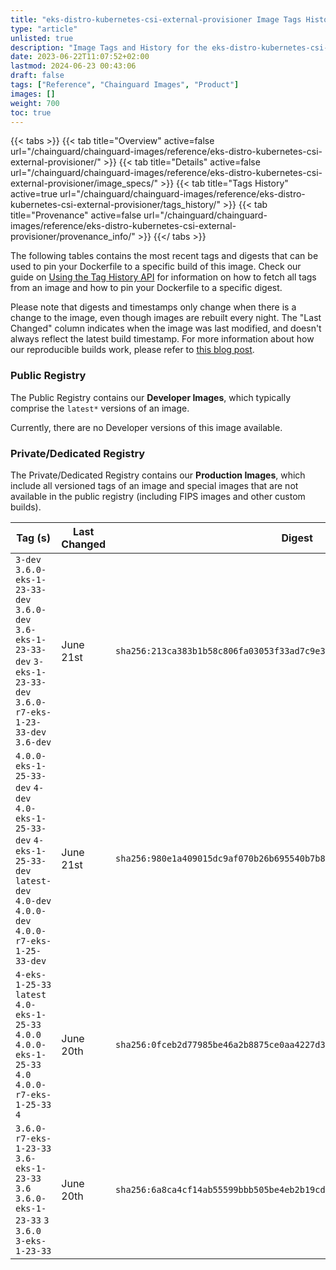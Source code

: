 ```yaml
---
title: "eks-distro-kubernetes-csi-external-provisioner Image Tags History"
type: "article"
unlisted: true
description: "Image Tags and History for the eks-distro-kubernetes-csi-external-provisioner Chainguard Image"
date: 2023-06-22T11:07:52+02:00
lastmod: 2024-06-23 00:43:06
draft: false
tags: ["Reference", "Chainguard Images", "Product"]
images: []
weight: 700
toc: true
---
```


{{< tabs >}}
{{< tab title="Overview" active=false url="/chainguard/chainguard-images/reference/eks-distro-kubernetes-csi-external-provisioner/" >}}
{{< tab title="Details" active=false url="/chainguard/chainguard-images/reference/eks-distro-kubernetes-csi-external-provisioner/image_specs/" >}}
{{< tab title="Tags History" active=true url="/chainguard/chainguard-images/reference/eks-distro-kubernetes-csi-external-provisioner/tags_history/" >}}
{{< tab title="Provenance" active=false url="/chainguard/chainguard-images/reference/eks-distro-kubernetes-csi-external-provisioner/provenance_info/" >}}
{{</ tabs >}}

The following tables contains the most recent tags and digests that can be used to pin your Dockerfile to a specific build of this image. Check our guide on [Using the Tag History API](/chainguard/chainguard-images/using-the-tag-history-api/) for information on how to fetch all tags from an image and how to pin your Dockerfile to a specific digest.

Please note that digests and timestamps only change when there is a change to the image, even though images are rebuilt every night. The "Last Changed" column indicates when the image was last modified, and doesn't always reflect the latest build timestamp. For more information about how our reproducible builds work, please refer to [this blog post](https://www.chainguard.dev/unchained/reproducing-chainguards-reproducible-image-builds).

### Public Registry
The Public Registry contains our **Developer Images**, which typically comprise the `latest*` versions of an image.

Currently, there are no Developer versions of this image available.

### Private/Dedicated Registry
The Private/Dedicated Registry contains our **Production Images**, which include all versioned tags of an image and special images that are not available in the public registry (including FIPS images and other custom builds).

| Tag (s)                                                                                                                                  | Last Changed | Digest                                                                    |
|------------------------------------------------------------------------------------------------------------------------------------------|--------------|---------------------------------------------------------------------------|
|  `3-dev` `3.6.0-eks-1-23-33-dev` `3.6.0-dev` `3.6-eks-1-23-33-dev` `3-eks-1-23-33-dev` `3.6.0-r7-eks-1-23-33-dev` `3.6-dev`              | June 21st    | `sha256:213ca383b1b58c806fa03053f33ad7c9e3b4da2fa189ee4305f9b844418be2ee` |
|  `4.0.0-eks-1-25-33-dev` `4-dev` `4.0-eks-1-25-33-dev` `4-eks-1-25-33-dev` `latest-dev` `4.0-dev` `4.0.0-dev` `4.0.0-r7-eks-1-25-33-dev` | June 21st    | `sha256:980e1a409015dc9af070b26b695540b7b8ce38cdb9aee263987c7b2b07527f98` |
|  `4-eks-1-25-33` `latest` `4.0-eks-1-25-33` `4.0.0` `4.0.0-eks-1-25-33` `4.0` `4.0.0-r7-eks-1-25-33` `4`                                 | June 20th    | `sha256:0fceb2d77985be46a2b8875ce0aa4227d344802437e011c4029d0a48abb7fb55` |
|  `3.6.0-r7-eks-1-23-33` `3.6-eks-1-23-33` `3.6` `3.6.0-eks-1-23-33` `3` `3.6.0` `3-eks-1-23-33`                                          | June 20th    | `sha256:6a8ca4cf14ab55599bbb505be4eb2b19cdabc00b968852f3ffdb40dfa115e827` |

